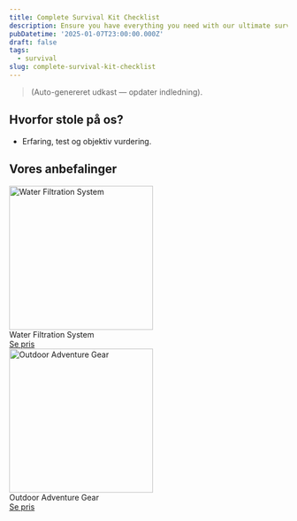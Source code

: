 ```yaml
---
title: Complete Survival Kit Checklist
description: Ensure you have everything you need with our ultimate survival kit checklist.
pubDatetime: '2025-01-07T23:00:00.000Z'
draft: false
tags:
  - survival
slug: complete-survival-kit-checklist
---
```

> (Auto-genereret udkast — opdater indledning).

## Hvorfor stole på os?
- Erfaring, test og objektiv vurdering.

## Vores anbefalinger


<!-- Auto: Affiliate-kort fra Products/SKUs -->

<div class="aff-card" data-sku="SKU98765"><img class="aff-card-img" src="https://v5.airtableusercontent.com/v3/u/44/44/1755036000000/mqGhJCVtsYg-x1v2byoahw/mxjOORTyUFfcSmYqpA4TEVNuJOsRGyX-cw9VC4Fy8fHS8Obn800wVBx2wwXDOleNuPyE9g4LYwAbnUrKK3KIKG-GS_4wOO032ehZ1qA3MQ3VEhCx-ljyxOgCo1H8DwdyyoMtXlOz3lUbeRgWZ1irjqn9Wz93BnODWtlEWGe67Cg/oU7FCOp287J8XXmEolU0tws42t8IA1VDrHKLhnoNF5I" alt="Water Filtration System" style="width:260px;height:auto"><div class="aff-card-body"><div class="aff-card-title">Water Filtration System</div><a class="cta cta-orange" href="https://affiliate.adventureshop68b9.com/gear101?utm_source=klartilalt&amp;utm_medium=affiliate&amp;subid=complete-survival-kit-checklist-2025-01-07" target="_blank" rel="nofollow sponsored noopener" data-source="klartilalt" data-medium="affiliate" data-campaign="" data-country="FI" data-post="complete-survival-kit-checklist">Se pris</a></div></div>

<div class="aff-card" data-sku="SKU11223"><img class="aff-card-img" src="https://v5.airtableusercontent.com/v3/u/44/44/1755036000000/HXq1H-xDFRfFZMEPWG7i2g/ph7j4d42aeqaeWrQgH-T81cBDE0kgbeYmnfubizDCVnY2psT8b-M-9rUG3ma6z1e4oVXcKIlFOK3JNJrT42Euf3_baL0d9D8bXVVpwbEXW1OHUkS4qMJbtFyN3DOuHgzXfmTYy0P4qZluOVkqxmdHnMz6sEMyubOTrMren3OwzU/FuduJQLujci7z7leBbD7psopECZDrm8NhmQucxlrsDs" alt="Outdoor Adventure Gear" style="width:260px;height:auto"><div class="aff-card-body"><div class="aff-card-title">Outdoor Adventure Gear</div><a class="cta cta-orange" href="https://affiliate.fitnesspro73c4.com/equipment202?utm_source=klartilalt&amp;utm_medium=affiliate&amp;subid=complete-survival-kit-checklist-2025-01-07" target="_blank" rel="nofollow sponsored noopener" data-source="klartilalt" data-medium="affiliate" data-campaign="" data-country="DE" data-post="complete-survival-kit-checklist">Se pris</a></div></div>

